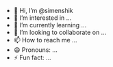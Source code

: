 - 👋 Hi, I’m @simenshik
- 👀 I’m interested in ...
- 🌱 I’m currently learning ...
- 💞️ I’m looking to collaborate on ...
- 📫 How to reach me ...
- 😄 Pronouns: ...
- ⚡ Fun fact: ...

<!---
simenshik/simenshik is a ✨ special ✨ repository because its `README.md` (this file) appears on your GitHub profile.
You can click the Preview link to take a look at your changes.
--->
